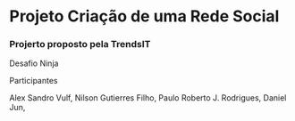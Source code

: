 # Projeto Criação de uma Rede Social
### Projerto proposto pela TrendsIT

Desafio Ninja

Participantes

Alex Sandro Vulf,
Nilson Gutierres Filho,
Paulo Roberto J. Rodrigues,
Daniel Jun,
